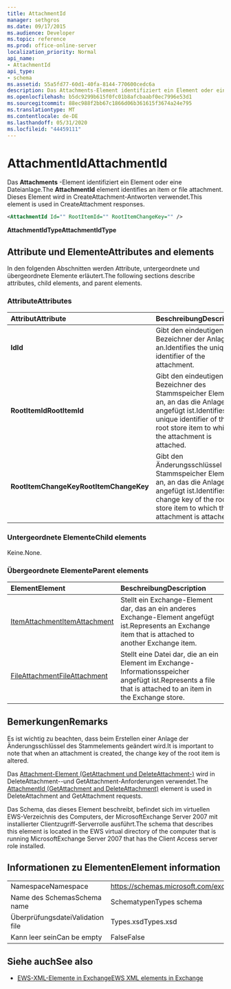 ```yaml
---
title: AttachmentId
manager: sethgros
ms.date: 09/17/2015
ms.audience: Developer
ms.topic: reference
ms.prod: office-online-server
localization_priority: Normal
api_name:
- AttachmentId
api_type:
- schema
ms.assetid: 55a5fd77-60d1-40fa-8144-770600cedc6a
description: Das Attachments-Element identifiziert ein Element oder eine Dateianlage. Dieses Element wird in CreateAttachment-Antworten verwendet.
ms.openlocfilehash: b5dc9299b615f0fc01b8afcbaabf0ec7996e53d1
ms.sourcegitcommit: 88ec988f2bb67c1866d06b361615f3674a24e795
ms.translationtype: MT
ms.contentlocale: de-DE
ms.lasthandoff: 05/31/2020
ms.locfileid: "44459111"
---
```

# <a name="attachmentid"></a><span data-ttu-id="d9cbf-104">AttachmentId</span><span class="sxs-lookup"><span data-stu-id="d9cbf-104">AttachmentId</span></span>

<span data-ttu-id="d9cbf-105">Das **Attachments** -Element identifiziert ein Element oder eine Dateianlage.</span><span class="sxs-lookup"><span data-stu-id="d9cbf-105">The **AttachmentId** element identifies an item or file attachment.</span></span> <span data-ttu-id="d9cbf-106">Dieses Element wird in CreateAttachment-Antworten verwendet.</span><span class="sxs-lookup"><span data-stu-id="d9cbf-106">This element is used in CreateAttachment responses.</span></span> 
  
```xml
<AttachmentId Id="" RootItemId="" RootItemChangeKey="" />
```

 <span data-ttu-id="d9cbf-107">**AttachmentIdType**</span><span class="sxs-lookup"><span data-stu-id="d9cbf-107">**AttachmentIdType**</span></span>
## <a name="attributes-and-elements"></a><span data-ttu-id="d9cbf-108">Attribute und Elemente</span><span class="sxs-lookup"><span data-stu-id="d9cbf-108">Attributes and elements</span></span>

<span data-ttu-id="d9cbf-109">In den folgenden Abschnitten werden Attribute, untergeordnete und übergeordnete Elemente erläutert.</span><span class="sxs-lookup"><span data-stu-id="d9cbf-109">The following sections describe attributes, child elements, and parent elements.</span></span>
  
### <a name="attributes"></a><span data-ttu-id="d9cbf-110">Attribute</span><span class="sxs-lookup"><span data-stu-id="d9cbf-110">Attributes</span></span>

|<span data-ttu-id="d9cbf-111">**Attribut**</span><span class="sxs-lookup"><span data-stu-id="d9cbf-111">**Attribute**</span></span>|<span data-ttu-id="d9cbf-112">**Beschreibung**</span><span class="sxs-lookup"><span data-stu-id="d9cbf-112">**Description**</span></span>|
|:-----|:-----|
|<span data-ttu-id="d9cbf-113">**Id**</span><span class="sxs-lookup"><span data-stu-id="d9cbf-113">**Id**</span></span> <br/> |<span data-ttu-id="d9cbf-114">Gibt den eindeutigen Bezeichner der Anlage an.</span><span class="sxs-lookup"><span data-stu-id="d9cbf-114">Identifies the unique identifier of the attachment.</span></span>  <br/> |
|<span data-ttu-id="d9cbf-115">**RootItemId**</span><span class="sxs-lookup"><span data-stu-id="d9cbf-115">**RootItemId**</span></span> <br/> |<span data-ttu-id="d9cbf-116">Gibt den eindeutigen Bezeichner des Stammspeicher Elements an, an das die Anlage angefügt ist.</span><span class="sxs-lookup"><span data-stu-id="d9cbf-116">Identifies the unique identifier of the root store item to which the attachment is attached.</span></span>  <br/> |
|<span data-ttu-id="d9cbf-117">**RootItemChangeKey**</span><span class="sxs-lookup"><span data-stu-id="d9cbf-117">**RootItemChangeKey**</span></span> <br/> |<span data-ttu-id="d9cbf-118">Gibt den Änderungsschlüssel des Stammspeicher Elements an, an das die Anlage angefügt ist.</span><span class="sxs-lookup"><span data-stu-id="d9cbf-118">Identifies the change key of the root store item to which the attachment is attached.</span></span>  <br/> |
   
### <a name="child-elements"></a><span data-ttu-id="d9cbf-119">Untergeordnete Elemente</span><span class="sxs-lookup"><span data-stu-id="d9cbf-119">Child elements</span></span>

<span data-ttu-id="d9cbf-120">Keine.</span><span class="sxs-lookup"><span data-stu-id="d9cbf-120">None.</span></span>
  
### <a name="parent-elements"></a><span data-ttu-id="d9cbf-121">Übergeordnete Elemente</span><span class="sxs-lookup"><span data-stu-id="d9cbf-121">Parent elements</span></span>

|<span data-ttu-id="d9cbf-122">**Element**</span><span class="sxs-lookup"><span data-stu-id="d9cbf-122">**Element**</span></span>|<span data-ttu-id="d9cbf-123">**Beschreibung**</span><span class="sxs-lookup"><span data-stu-id="d9cbf-123">**Description**</span></span>|
|:-----|:-----|
|[<span data-ttu-id="d9cbf-124">ItemAttachment</span><span class="sxs-lookup"><span data-stu-id="d9cbf-124">ItemAttachment</span></span>](itemattachment.md) <br/> |<span data-ttu-id="d9cbf-125">Stellt ein Exchange-Element dar, das an ein anderes Exchange-Element angefügt ist.</span><span class="sxs-lookup"><span data-stu-id="d9cbf-125">Represents an Exchange item that is attached to another Exchange item.</span></span>  <br/> |
|[<span data-ttu-id="d9cbf-126">FileAttachment</span><span class="sxs-lookup"><span data-stu-id="d9cbf-126">FileAttachment</span></span>](fileattachment.md) <br/> |<span data-ttu-id="d9cbf-127">Stellt eine Datei dar, die an ein Element im Exchange-Informationsspeicher angefügt ist.</span><span class="sxs-lookup"><span data-stu-id="d9cbf-127">Represents a file that is attached to an item in the Exchange store.</span></span>  <br/> |
   
## <a name="remarks"></a><span data-ttu-id="d9cbf-128">Bemerkungen</span><span class="sxs-lookup"><span data-stu-id="d9cbf-128">Remarks</span></span>

<span data-ttu-id="d9cbf-129">Es ist wichtig zu beachten, dass beim Erstellen einer Anlage der Änderungsschlüssel des Stammelements geändert wird.</span><span class="sxs-lookup"><span data-stu-id="d9cbf-129">It is important to note that when an attachment is created, the change key of the root item is altered.</span></span>
  
<span data-ttu-id="d9cbf-130">Das [Attachment-Element (GetAttachment und DeleteAttachment-)](attachmentid-getattachment-and-deleteattachment.md) wird in DeleteAttachment--und GetAttachment-Anforderungen verwendet.</span><span class="sxs-lookup"><span data-stu-id="d9cbf-130">The [AttachmentId (GetAttachment and DeleteAttachment)](attachmentid-getattachment-and-deleteattachment.md) element is used in DeleteAttachment and GetAttachment requests.</span></span> 
  
<span data-ttu-id="d9cbf-131">Das Schema, das dieses Element beschreibt, befindet sich im virtuellen EWS-Verzeichnis des Computers, der MicrosoftExchange Server 2007 mit installierter Clientzugriff-Serverrolle ausführt.</span><span class="sxs-lookup"><span data-stu-id="d9cbf-131">The schema that describes this element is located in the EWS virtual directory of the computer that is running MicrosoftExchange Server 2007 that has the Client Access server role installed.</span></span>
  
## <a name="element-information"></a><span data-ttu-id="d9cbf-132">Informationen zu Elementen</span><span class="sxs-lookup"><span data-stu-id="d9cbf-132">Element information</span></span>

|||
|:-----|:-----|
|<span data-ttu-id="d9cbf-133">Namespace</span><span class="sxs-lookup"><span data-stu-id="d9cbf-133">Namespace</span></span>  <br/> |https://schemas.microsoft.com/exchange/services/2006/types  <br/> |
|<span data-ttu-id="d9cbf-134">Name des Schemas</span><span class="sxs-lookup"><span data-stu-id="d9cbf-134">Schema name</span></span>  <br/> |<span data-ttu-id="d9cbf-135">Schematypen</span><span class="sxs-lookup"><span data-stu-id="d9cbf-135">Types schema</span></span>  <br/> |
|<span data-ttu-id="d9cbf-136">Überprüfungsdatei</span><span class="sxs-lookup"><span data-stu-id="d9cbf-136">Validation file</span></span>  <br/> |<span data-ttu-id="d9cbf-137">Types.xsd</span><span class="sxs-lookup"><span data-stu-id="d9cbf-137">Types.xsd</span></span>  <br/> |
|<span data-ttu-id="d9cbf-138">Kann leer sein</span><span class="sxs-lookup"><span data-stu-id="d9cbf-138">Can be empty</span></span>  <br/> |<span data-ttu-id="d9cbf-139">False</span><span class="sxs-lookup"><span data-stu-id="d9cbf-139">False</span></span>  <br/> |
   
## <a name="see-also"></a><span data-ttu-id="d9cbf-140">Siehe auch</span><span class="sxs-lookup"><span data-stu-id="d9cbf-140">See also</span></span>

- [<span data-ttu-id="d9cbf-141">EWS-XML-Elemente in Exchange</span><span class="sxs-lookup"><span data-stu-id="d9cbf-141">EWS XML elements in Exchange</span></span>](ews-xml-elements-in-exchange.md)

